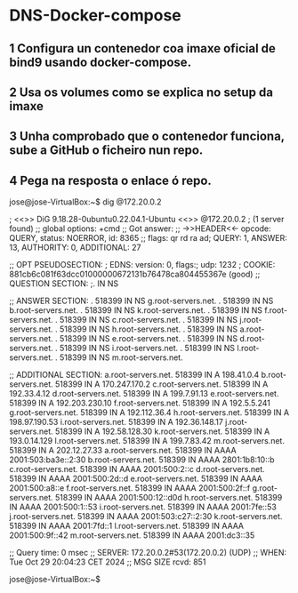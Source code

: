 # DNS-Docker-compose
## 1 Configura un contenedor coa imaxe oficial de bind9 usando docker-compose.


## 2 Usa os volumes como se explica no setup da imaxe



## 3 Unha comprobado que o contenedor funciona, sube a GitHub o ficheiro nun repo.


## 4 Pega na resposta o enlace ó repo.
jose@jose-VirtualBox:~$ dig @172.20.0.2

; <<>> DiG 9.18.28-0ubuntu0.22.04.1-Ubuntu <<>> @172.20.0.2
; (1 server found)
;; global options: +cmd
;; Got answer:
;; ->>HEADER<<- opcode: QUERY, status: NOERROR, id: 8365
;; flags: qr rd ra ad; QUERY: 1, ANSWER: 13, AUTHORITY: 0, ADDITIONAL: 27

;; OPT PSEUDOSECTION:
; EDNS: version: 0, flags:; udp: 1232
; COOKIE: 881cb6c081f63dcc01000000672131b76478ca804455367e (good)
;; QUESTION SECTION:
;.				IN	NS

;; ANSWER SECTION:
.			518399	IN	NS	g.root-servers.net.
.			518399	IN	NS	b.root-servers.net.
.			518399	IN	NS	k.root-servers.net.
.			518399	IN	NS	f.root-servers.net.
.			518399	IN	NS	c.root-servers.net.
.			518399	IN	NS	j.root-servers.net.
.			518399	IN	NS	h.root-servers.net.
.			518399	IN	NS	a.root-servers.net.
.			518399	IN	NS	e.root-servers.net.
.			518399	IN	NS	d.root-servers.net.
.			518399	IN	NS	i.root-servers.net.
.			518399	IN	NS	l.root-servers.net.
.			518399	IN	NS	m.root-servers.net.

;; ADDITIONAL SECTION:
a.root-servers.net.	518399	IN	A	198.41.0.4
b.root-servers.net.	518399	IN	A	170.247.170.2
c.root-servers.net.	518399	IN	A	192.33.4.12
d.root-servers.net.	518399	IN	A	199.7.91.13
e.root-servers.net.	518399	IN	A	192.203.230.10
f.root-servers.net.	518399	IN	A	192.5.5.241
g.root-servers.net.	518399	IN	A	192.112.36.4
h.root-servers.net.	518399	IN	A	198.97.190.53
i.root-servers.net.	518399	IN	A	192.36.148.17
j.root-servers.net.	518399	IN	A	192.58.128.30
k.root-servers.net.	518399	IN	A	193.0.14.129
l.root-servers.net.	518399	IN	A	199.7.83.42
m.root-servers.net.	518399	IN	A	202.12.27.33
a.root-servers.net.	518399	IN	AAAA	2001:503:ba3e::2:30
b.root-servers.net.	518399	IN	AAAA	2801:1b8:10::b
c.root-servers.net.	518399	IN	AAAA	2001:500:2::c
d.root-servers.net.	518399	IN	AAAA	2001:500:2d::d
e.root-servers.net.	518399	IN	AAAA	2001:500:a8::e
f.root-servers.net.	518399	IN	AAAA	2001:500:2f::f
g.root-servers.net.	518399	IN	AAAA	2001:500:12::d0d
h.root-servers.net.	518399	IN	AAAA	2001:500:1::53
i.root-servers.net.	518399	IN	AAAA	2001:7fe::53
j.root-servers.net.	518399	IN	AAAA	2001:503:c27::2:30
k.root-servers.net.	518399	IN	AAAA	2001:7fd::1
l.root-servers.net.	518399	IN	AAAA	2001:500:9f::42
m.root-servers.net.	518399	IN	AAAA	2001:dc3::35

;; Query time: 0 msec
;; SERVER: 172.20.0.2#53(172.20.0.2) (UDP)
;; WHEN: Tue Oct 29 20:04:23 CET 2024
;; MSG SIZE  rcvd: 851

jose@jose-VirtualBox:~$ 
